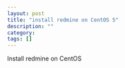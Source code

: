 ```yaml
---
layout: post
title: "install redmine on CentOS 5"
description: ""
category: 
tags: []
---
```


Install redmine on CentOS
